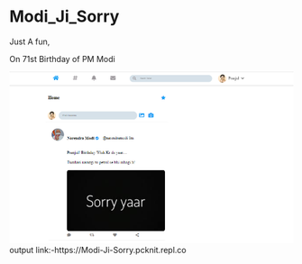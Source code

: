 # Modi_Ji_Sorry

Just A fun,

On 71st Birthday of PM Modi

<img src="Screenshot (102).png">

</br>
output link:-https://Modi-Ji-Sorry.pcknit.repl.co


